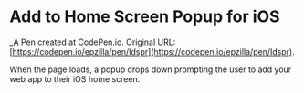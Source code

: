 # Add to Home Screen Popup for iOS
 _A Pen created at CodePen.io. Original URL: [https://codepen.io/epzilla/pen/Idspr](https://codepen.io/epzilla/pen/Idspr).

 When the page loads, a popup drops down prompting the user to add your web app to their iOS home screen.